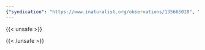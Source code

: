 ```yaml
---
{"syndication": "https://www.inaturalist.org/observations/135665018", "date": "2022-09-19T10:34:06-04:00", "taxon": {"name": "Ageratina altissima", "common_name": "white snakeroot"}, "quality_grade": "research", "identifications_most_agree": true, "species_guess": "white snakeroot", "identifications_most_disagree": false, "captive": false, "project_ids": [4034], "community_taxon_id": 119048, "geojson": {"type": "Point", "coordinates": [-73.6824493408, 42.7308044434]}, "owners_identification_from_vision": true, "identifications_count": 1, "obscured": false, "num_identification_agreements": 1, "num_identification_disagreements": 0, "place_guess": "Troy", "photos": [{"id": 231423788, "license_code": "cc-by-nc", "original_dimensions": {"width": 1536, "height": 2048}, "url": "https://inaturalist-open-data.s3.amazonaws.com/photos/231423788/square.jpeg", "attribution": "(c) Brandon Rozek, some rights reserved (CC BY-NC)", "flags": [], "moderator_actions": [], "hidden": false}]}
---
```

{{< unsafe >}}

{{< /unsafe >}}
